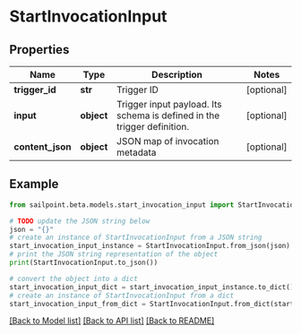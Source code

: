 # StartInvocationInput


## Properties

Name | Type | Description | Notes
------------ | ------------- | ------------- | -------------
**trigger_id** | **str** | Trigger ID | [optional] 
**input** | **object** | Trigger input payload. Its schema is defined in the trigger definition. | [optional] 
**content_json** | **object** | JSON map of invocation metadata | [optional] 

## Example

```python
from sailpoint.beta.models.start_invocation_input import StartInvocationInput

# TODO update the JSON string below
json = "{}"
# create an instance of StartInvocationInput from a JSON string
start_invocation_input_instance = StartInvocationInput.from_json(json)
# print the JSON string representation of the object
print(StartInvocationInput.to_json())

# convert the object into a dict
start_invocation_input_dict = start_invocation_input_instance.to_dict()
# create an instance of StartInvocationInput from a dict
start_invocation_input_from_dict = StartInvocationInput.from_dict(start_invocation_input_dict)
```
[[Back to Model list]](../README.md#documentation-for-models) [[Back to API list]](../README.md#documentation-for-api-endpoints) [[Back to README]](../README.md)


